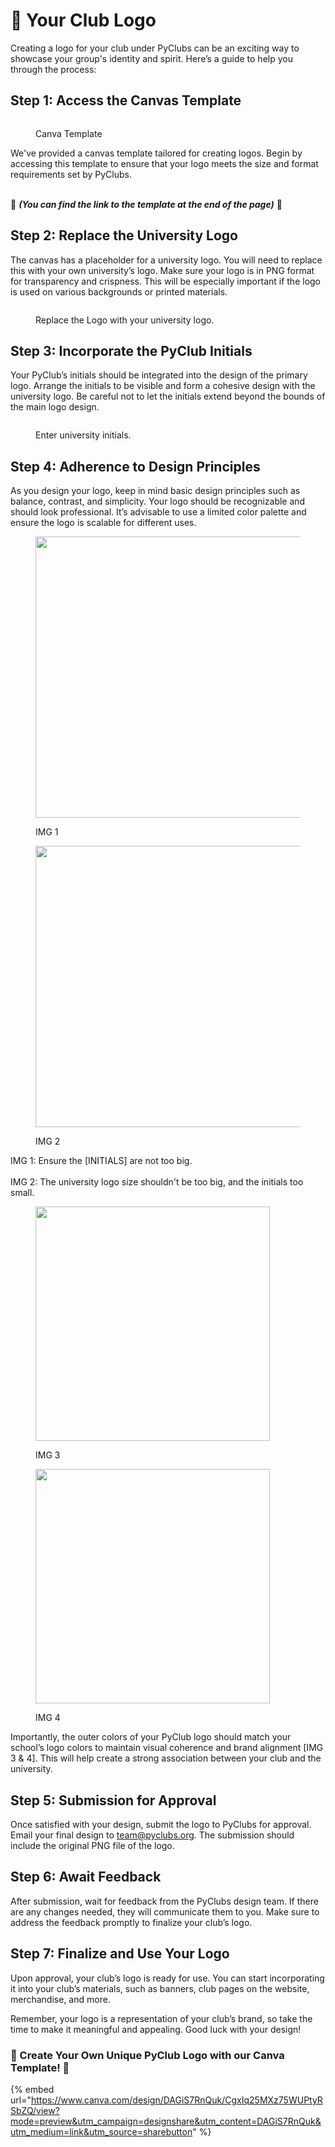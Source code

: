# 🎨 Your Club Logo

Creating a logo for your club under PyClubs can be an exciting way to showcase your group's identity and spirit. Here’s a guide to help you through the process:

## Step 1: Access the Canvas Template

<figure><img src="../.gitbook/assets/image.png" alt=""><figcaption><p>Canva Template</p></figcaption></figure>

We've provided a canvas template tailored for creating logos. Begin by accessing this template to ensure that your logo meets the size and format requirements set by PyClubs.

\
🎨 _**(You can find the link to the template at the end of the page)**_ 🎨

## Step 2: Replace the University Logo

The canvas has a placeholder for a university logo. You will need to replace this with your own university’s logo. Make sure your logo is in PNG format for transparency and crispness. This will be especially important if the logo is used on various backgrounds or printed materials.

<figure><img src="../.gitbook/assets/image (5).png" alt=""><figcaption><p>Replace the Logo with your university logo.</p></figcaption></figure>

## Step 3: Incorporate the PyClub Initials

Your PyClub’s initials should be integrated into the design of the primary logo. Arrange the initials to be visible and form a cohesive design with the university logo. Be careful not to let the initials extend beyond the bounds of the main logo design.

<figure><img src="../.gitbook/assets/image (6).png" alt=""><figcaption><p>Enter university initials.</p></figcaption></figure>

## Step 4: Adherence to Design Principles

As you design your logo, keep in mind basic design principles such as balance, contrast, and simplicity. Your logo should be recognizable and should look professional. It’s advisable to use a limited color palette and ensure the logo is scalable for different uses.&#x20;

<div align="left"><figure><img src="../.gitbook/assets/error 1.png" alt="" width="450"><figcaption><p>IMG 1</p></figcaption></figure> <figure><img src="../.gitbook/assets/error 2.png" alt="" width="450"><figcaption><p>IMG 2</p></figcaption></figure></div>

IMG 1: Ensure the \[INITIALS] are not too big.\
\
IMG 2: The university logo size shouldn't be too big, and the initials too small.



<div><figure><img src="../.gitbook/assets/PyClub UCC.jpg" alt="" width="375"><figcaption><p>IMG 3</p></figcaption></figure> <figure><img src="../.gitbook/assets/PyClub KNUST WBG.jpg" alt="" width="375"><figcaption><p>IMG 4</p></figcaption></figure></div>

Importantly, the outer colors of your PyClub logo should match your school’s logo colors to maintain visual coherence and brand alignment \[IMG 3 & 4]. This will help create a strong association between your club and the university.

## Step 5: Submission for Approval

Once satisfied with your design, submit the logo to PyClubs for approval. Email your final design to [team@pyclubs.org](mailto:team@pyclubs.org). The submission should include the original PNG file of the logo.

## Step 6: Await Feedback

After submission, wait for feedback from the PyClubs design team. If there are any changes needed, they will communicate them to you. Make sure to address the feedback promptly to finalize your club’s logo.

## Step 7: Finalize and Use Your Logo

Upon approval, your club’s logo is ready for use. You can start incorporating it into your club’s materials, such as banners, club pages on the website, merchandise, and more.

Remember, your logo is a representation of your club’s brand, so take the time to make it meaningful and appealing. Good luck with your design!



### 🎨 Create Your Own Unique PyClub Logo with our Canva Template! 🎨 <a href="#logo-template" id="logo-template"></a>

{% embed url="https://www.canva.com/design/DAGiS7RnQuk/CgxIq25MXz75WUPtyRSbZQ/view?mode=preview&utm_campaign=designshare&utm_content=DAGiS7RnQuk&utm_medium=link&utm_source=sharebutton" %}
